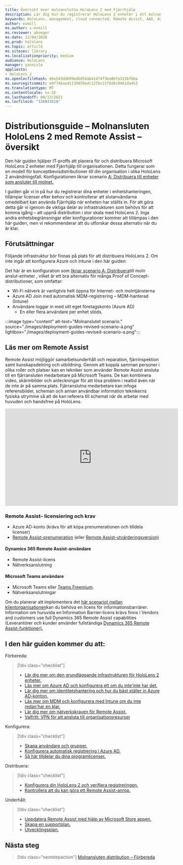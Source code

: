 ```yaml
---
title: Översikt över molnanslutna HoloLens 2 med Fjärrhjälp
description: Lär dig hur du registrerar HoloLens 2 enheter i ett molnanslutet nätverk med Dynamics 365 Remote Assist.
keywords: HoloLens, management, cloud connected, Remote Assist, AAD, Azure AD, MDM, Mobile Enhetshantering
author: evmill
ms.author: v-evmill
ms.reviewer: aboeger
ms.date: 12/04/2020
ms.prod: hololens
ms.topic: article
ms.sitesec: library
ms.localizationpriority: medium
audience: HoloLens
manager: yannisle
appliesto:
- HoloLens 2
ms.openlocfilehash: 66e543dd699edbd54ab41474f3ea86fa313bf6ba
ms.sourcegitcommit: e9f746aa41139859edc12fbc21f926c9461da4b3
ms.translationtype: MT
ms.contentlocale: sv-SE
ms.lasthandoff: 09/13/2021
ms.locfileid: "126033518"
---
```

# <a name="deployment-guide--cloud-connected-hololens-2-with-remote-assist--overview"></a>Distributionsguide – Molnansluten HoloLens 2 med Remote Assist – översikt

Den här guiden hjälper IT-proffs att planera för och distribuera Microsoft HoloLens 2 enheter med Fjärrhjälp till organisationen. Detta fungerar som en modell för konceptbevisdistributioner till din organisation i olika HoloLens 2 användningsfall. Konfigurationen liknar scenario [A: Distribuera till enheter som ansluter till molnet.](common-scenarios.md#scenario-a) 

I guiden går vi in på hur du registrerar dina enheter i enhetshanteringen, tillämpar licenser efter behov och kontrollerar att slutanvändarna omedelbart kan använda Fjärrhjälp när enheten har ställts in. För att göra detta går vi igenom de viktiga delar av infrastrukturen som behövs för att komma igång – att uppnå distribution i stor skala med HoloLens 2. Inga andra enhetsbegränsningar eller konfigurationer kommer att tillämpas i den här guiden, men vi rekommenderar att du utforskar dessa alternativ när du är klar.

## <a name="prerequisites"></a>Förutsättningar

Följande infrastruktur bör finnas på plats för att distribuera HoloLens 2. Om inte ingår att konfigurera Azure och Intune i den här guiden:

Det här är en konfiguration som [liknar scenario A: Distribuera](/hololens/common-scenarios#scenario-a)till moln anslut-enheter , vilket är ett bra alternativ för många Proof of Concept-distributioner, som omfattar:

- Wi-Fi nätverk är vanligtvis helt öppna för Internet- och molntjänsterna
- Azure AD Join med automatisk MDM-registrering – MDM-hanterad (Intune)
- Användare loggar in med sitt eget företagskonto (Azure AD)
    - En eller flera användare per enhet stöds.

:::image type="content" alt-text="Molnanslutet scenario." source="./images/deployment-guides-revised-scenario-a.png" lightbox="./images/deployment-guides-revised-scenario-a.png":::


## <a name="learn-about-remote-assist"></a>Läs mer om Remote Assist

Remote Assist möjliggör samarbetsunderhåll och reparation, fjärrinspektion samt kunskapsdelning och utbildning. Genom att koppla samman personer i olika roller och platser kan en tekniker som använder Remote Assist ansluta till en fjärransluten medarbetare på Microsoft Teams. De kan kombinera video, skärmbilder och anteckningar för att lösa problem i realtid även när de inte är på samma plats. Fjärranslutna medarbetare kan infoga referensbilder, scheman och annan användbar information teknikerns fysiska utrymme så att de kan referera till schemat när de arbetar med huvuden och handsfree på HoloLens.

<iframe width="560" height="315" src="https://www.youtube.com/embed/d3YT8j0yYl0" frameborder="0" allow="accelerometer; autoplay; clipboard-write; encrypted-media; gyroscope; picture-in-picture" allowfullscreen></iframe>

### <a name="remote-assist-licensing-and-requirements"></a>Remote Assist– licensiering och krav

- Azure AD-konto (krävs för att köpa prenumerationen och tilldela licenser)
- [Remote Assist-prenumeration](/dynamics365/mixed-reality/remote-assist/buy-and-deploy-remote-assist) (eller [Remote Assist-utvärderingsversion)](/dynamics365/mixed-reality/remote-assist/try-remote-assist)
    
#### <a name="dynamics-365-remote-assist-user"></a>Dynamics 365 Remote Assist-användare

- Remote Assist-licens
- Nätverksanslutning

#### <a name="microsoft-teams-user"></a>Microsoft Teams användare

- Microsoft Teams eller [Teams Freemium](https://products.office.com/microsoft-teams/free).
- Nätverksanslutningar

Om du planerar att implementera det [här scenariot mellan klientorganisationen](/dynamics365/mixed-reality/remote-assist/cross-tenant-overview#scenario-2-leasing-services-to-other-tenants)kan du behöva en licens för informationsbarriärer. Information om huruvida en Information Barrier-licens krävs finns i Vendors and customers use full Dynamics 365 Remote Assist capabilities (Leverantörer och kunder använder fullständiga [Dynamics 365 Remote Assist-funktioner).](/dynamics365/mixed-reality/remote-assist/cross-tenant-licensing-implementation)

## <a name="in-this-guide-you-will"></a>I den här guiden kommer du att:

Förbereda:

> [!div class="checklist"]
> - [Lär dig mer om den grundläggande infrastrukturen för HoloLens 2 enheter.](hololens2-cloud-connected-prepare.md#infrastructure-essentials)
> - [Läs mer om Azure AD och konfigurera ett om du inte&#39;inte har det.](hololens2-cloud-connected-prepare.md#azure-active-directory)
> - [Lär dig mer om identitetshantering och hur du bäst ställer in Azure AD-konton.](hololens2-cloud-connected-prepare.md#identity-management)
> - [Läs mer om MDM och konfigurera med Intune om du inte redan&#39;har en klar.](hololens2-cloud-connected-prepare.md#mobile-device-management)
> - [Lär dig mer om nätverkskraven för Remote Assist.](hololens2-cloud-connected-prepare.md#network)
> - [Valfritt: VPN för att ansluta till organisationsresurser](hololens2-cloud-connected-prepare.md#optional-connect-your-hololens-to-vpn)

Konfigurera:

> [!div class="checklist"]
> - [Skapa användare och grupper.](hololens2-cloud-connected-configure.md#azure-users-and-groups)
> - [Konfigurera automatisk registrering i Azure AD.](hololens2-cloud-connected-configure.md#auto-enrollment-on-hololens-2)
> - [Så här tilldelar du dina programlicenser.](hololens2-cloud-connected-configure.md#application-licenses)

Distribuera:

> [!div class="checklist"]
> - [Konfigurera din HoloLens 2 och verifiera registreringen.](hololens2-cloud-connected-deploy.md#enrollment-validation)
> - [Kontrollera att du kan göra ett Remote Assist-anrop.](hololens2-cloud-connected-deploy.md#remote-assist-call-validation)

Underhåll:

> [!div class="checklist"]
> - [Uppdatera Remote Assist med hjälp av Microsoft Store appen.](hololens2-cloud-connected-maintain.md#updates)
> - [Skapa en supportplan.](hololens2-cloud-connected-maintain.md#support-plan)
> - [Utvecklingsplan.](hololens2-cloud-connected-maintain.md#development-plan)

## <a name="next-step"></a>Nästa steg

> [!div class="nextstepaction"]
> [Molnansluten distribution – Förbereda](hololens2-cloud-connected-prepare.md)

